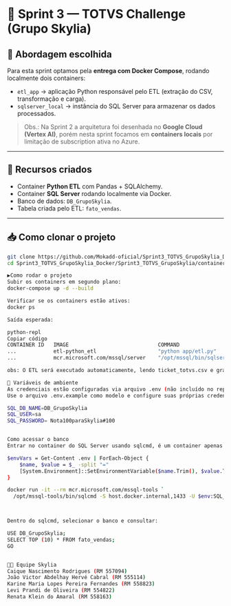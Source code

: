 # 🚀 Sprint 3 — TOTVS Challenge (Grupo Skylia)

## 📌 Abordagem escolhida
Para esta sprint optamos pela **entrega com Docker Compose**, rodando localmente dois containers:
- `etl_app` → aplicação Python responsável pelo ETL (extração do CSV, transformação e carga).  
- `sqlserver_local` → instância do SQL Server para armazenar os dados processados.

> Obs.: Na Sprint 2 a arquitetura foi desenhada no **Google Cloud (Vertex AI)**, porém nesta sprint focamos em **containers locais** por limitação de subscription ativa no Azure.

---

## 📂 Recursos criados
- Container **Python ETL** com Pandas + SQLAlchemy.  
- Container **SQL Server** rodando localmente via Docker.  
- Banco de dados: `DB_GrupoSkylia`.  
- Tabela criada pelo ETL: `fato_vendas`.  

---

## 📥 Como clonar o projeto

```bash
git clone https://github.com/Mokadd-oficial/Sprint3_TOTVS_GrupoSkylia_Docker.git
cd Sprint3_TOTVS_GrupoSkylia_Docker/Sprint3_TOTVS_GrupoSkylia/containers/etl-python

▶️Como rodar o projeto
Subir os containers em segundo plano:
docker-compose up -d --build

Verificar se os containers estão ativos:
docker ps

Saída esperada:

python-repl
Copiar código
CONTAINER ID   IMAGE                             COMMAND
...            etl-python_etl                    "python app/etl.py"
...            mcr.microsoft.com/mssql/server    "/opt/mssql/bin/sqlservr"

obs: O ETL será executado automaticamente, lendo ticket_totvs.csv e gravando os dados no banco DB_GrupoSkylia.

🔑 Variáveis de ambiente
As credenciais estão configuradas via arquivo .env (não incluído no repositório).
Use o arquivo .env.example como modelo e configure suas próprias credenciais:

SQL_DB_NAME=DB_GrupoSkylia
SQL_USER=sa
SQL_PASSWORD= Nota100paraSkylia#100


Como acessar o banco
Entrar no container do SQL Server usando sqlcmd, é um container apenas para o sqlcmd

$envVars = Get-Content .env | ForEach-Object {
    $name, $value = $_ -split "="
    [System.Environment]::SetEnvironmentVariable($name.Trim(), $value.Trim())
}

docker run -it --rm mcr.microsoft.com/mssql-tools `
  /opt/mssql-tools/bin/sqlcmd -S host.docker.internal,1433 -U $env:SQL_USER -P $env:SQL_PASSWORD



Dentro do sqlcmd, selecionar o banco e consultar:

USE DB_GrupoSkylia;
SELECT TOP (10) * FROM fato_vendas;
GO


👩‍💻 Equipe Skylia
Caique Nascimento Rodrigues (RM 557094)
João Victor Abdelhay Hervé Cabral (RM 555114)
Karine Maria Lopes Pereira Fernandes (RM 558823)
Levi Prandi de Oliveira (RM 554822)
Renata Klein do Amaral (RM 558163)
